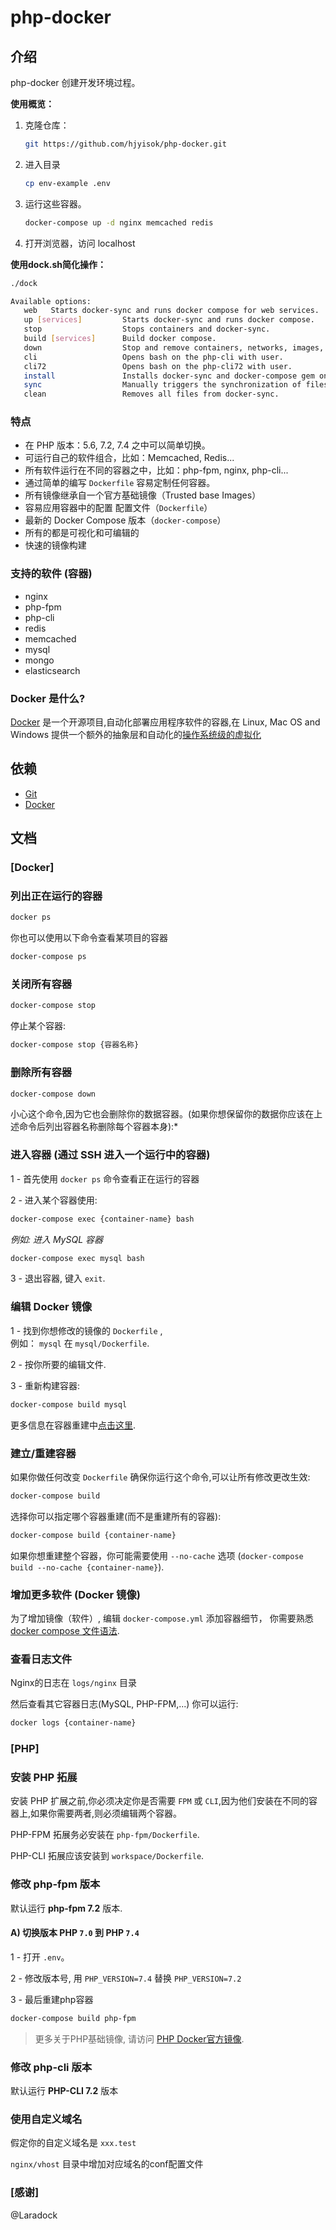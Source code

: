 # php-docker

<a name="Intro"></a>
## 介绍

php-docker 创建开发环境过程。

**使用概览：**

1. 克隆仓库：
    ```bash
    git https://github.com/hjyisok/php-docker.git
    ```

2. 进入目录
    ```bash
    cp env-example .env
    ```

3. 运行这些容器。
    ```bash
    docker-compose up -d nginx memcached redis
    ```

4. 打开浏览器，访问 localhost

**使用dock.sh简化操作：**
```bash
./dock

Available options:
   web   Starts docker-sync and runs docker compose for web services.
   up [services]         Starts docker-sync and runs docker compose.
   stop                  Stops containers and docker-sync.
   build [services]      Build docker compose.
   down                  Stop and remove containers, networks, images, and volumes and docker-sync.
   cli                   Opens bash on the php-cli with user.
   cli72                 Opens bash on the php-cli72 with user.
   install               Installs docker-sync and docker-compose gem on the host machine.
   sync                  Manually triggers the synchronization of files.
   clean                 Removes all files from docker-sync.

```

<a name="features"></a>
### 特点

- 在 PHP 版本：5.6, 7.2, 7.4 之中可以简单切换。
- 可运行自己的软件组合，比如：Memcached, Redis...
- 所有软件运行在不同的容器之中，比如：php-fpm, nginx, php-cli...
- 通过简单的编写 `Dockerfile` 容易定制任何容器。
- 所有镜像继承自一个官方基础镜像（Trusted base Images）
- 容易应用容器中的配置 配置文件（`Dockerfile`）
- 最新的 Docker Compose 版本（`docker-compose`）
- 所有的都是可视化和可编辑的
- 快速的镜像构建

<a name="Supported-Containers"></a>
### 支持的软件 (容器)

- nginx
- php-fpm
- php-cli
- redis
- memcached
- mysql
- mongo
- elasticsearch

<a name="what-is-docker"></a>
### Docker 是什么?

[Docker](https://www.docker.com) 是一个开源项目,自动化部署应用程序软件的容器,在 Linux, Mac OS and Windows 提供一个额外的抽象层和自动化的[操作系统级的虚拟化](https://en.wikipedia.org/wiki/Operating-system-level_virtualization)

<a name="Requirements"></a>
## 依赖

- [Git](https://git-scm.com/downloads)       
- [Docker](https://www.docker.com/products/docker/)

<a name="Documentation"></a>
## 文档

<a name="Docker"></a>
### [Docker]

<a name="List-current-running-Containers"></a>
### 列出正在运行的容器
```bash
docker ps
```

你也可以使用以下命令查看某项目的容器
```bash
docker-compose ps
```

<a name="Close-all-running-Containers"></a>
### 关闭所有容器
```bash
docker-compose stop
```

停止某个容器:

```bash
docker-compose stop {容器名称}
```

<a name="Delete-all-existing-Containers"></a>
### 删除所有容器
```bash
docker-compose down
```

小心这个命令,因为它也会删除你的数据容器。(如果你想保留你的数据你应该在上述命令后列出容器名称删除每个容器本身):*

<a name="Enter-Container"></a>
### 进入容器 (通过 SSH 进入一个运行中的容器)

1 - 首先使用 `docker ps` 命令查看正在运行的容器

2 - 进入某个容器使用:

```bash
docker-compose exec {container-name} bash
```

*例如: 进入 MySQL 容器*

```bash
docker-compose exec mysql bash
```

3 - 退出容器, 键入 `exit`.


<a name="Edit-a-Docker-Image"></a>
### 编辑 Docker 镜像

1 - 找到你想修改的镜像的 `Dockerfile` ,
<br>
例如： `mysql` 在 `mysql/Dockerfile`.

2 - 按你所要的编辑文件.

3 - 重新构建容器:

```bash
docker-compose build mysql
```

更多信息在容器重建中[点击这里](#Build-Re-build-Containers).

<a name="Build-Re-build-Containers"></a>
### 建立/重建容器

如果你做任何改变 `Dockerfile` 确保你运行这个命令,可以让所有修改更改生效:

```bash
docker-compose build
```

选择你可以指定哪个容器重建(而不是重建所有的容器):

```bash
docker-compose build {container-name}
```

如果你想重建整个容器，你可能需要使用 `--no-cache` 选项  (`docker-compose build --no-cache {container-name}`).

<a name="Add-Docker-Images"></a>
### 增加更多软件 (Docker 镜像)

为了增加镜像（软件）, 编辑 `docker-compose.yml` 添加容器细节， 你需要熟悉 [docker compose 文件语法](https://docs.docker.com/compose/compose-file/).

<a name="View-the-Log-files"></a>
### 查看日志文件
Nginx的日志在 `logs/nginx` 目录

然后查看其它容器日志(MySQL, PHP-FPM,...) 你可以运行:

```bash
docker logs {container-name}
```

<a name="PHP"></a>
### [PHP]

<a name="Install-PHP-Extensions"></a>
### 安装 PHP 拓展

安装 PHP 扩展之前,你必须决定你是否需要 `FPM` 或 `CLI`,因为他们安装在不同的容器上,如果你需要两者,则必须编辑两个容器。

PHP-FPM 拓展务必安装在 `php-fpm/Dockerfile`.

PHP-CLI 拓展应该安装到 `workspace/Dockerfile`.

<a name="Change-the-PHP-FPM-Version"></a>
### 修改 php-fpm 版本
默认运行 **php-fpm 7.2** 版本.

#### A) 切换版本 PHP `7.0` 到 PHP `7.4`

1 - 打开 `.env`。

2 - 修改版本号, 用 `PHP_VERSION=7.4` 替换 `PHP_VERSION=7.2`

3 - 最后重建php容器

```bash
docker-compose build php-fpm
```

> 更多关于PHP基础镜像, 请访问 [PHP Docker官方镜像](https://hub.docker.com/_/php/).


<a name="Change-the-PHP-CLI-Version"></a>
### 修改 php-cli 版本
默认运行 **PHP-CLI 7.2** 版本

<a name="Use-custom-Domain"></a>
### 使用自定义域名

假定你的自定义域名是 `xxx.test`

`nginx/vhost` 目录中增加对应域名的conf配置文件

<a name="Thanks"></a>
### [感谢]

@Laradock
